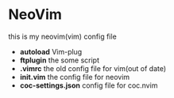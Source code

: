 # NeoVim
this is my neovim(vim) config file

+ **autoload** Vim-plug
+ **ftplugin** the some script
+ **.vimrc** the old config file for vim(out of date)
+ **init.vim** the config file for neovim
+ **coc-settings.json** config file for coc.nvim
